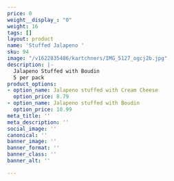 ```yaml
---
price: 0
weight__display_: "0"
weight: 16
tags: []
layout: product
name: 'Stuffed Jalapeno '
sku: 94
image: "/v1622835486/kartchners/IMG_5127_ogcj2b.jpg"
description: |-
  Jalapeno Stuffed with Boudin
  5 per pack
product_options:
- option_name: Jalapeno stuffed with Cream Cheese
  option_price: 8.79
- option_name: Jalapeno stuffed with Boudin
  option_price: 10.99
meta_title: ''
meta_description: ''
social_image: ''
canonical: ''
banner_image: ''
banner_format: ''
banner_class: ''
banner_alt: ''

---
```

